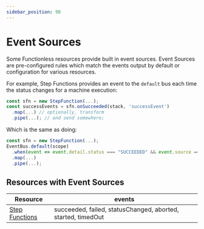 ```yaml
---
sidebar_position: 98
---
```


# Event Sources

Some Functionless resources provide built in event sources. Event Sources are pre-configured rules which match the events output by default or configuration for various resources.

For example, Step Functions provides an event to the `default` bus each time the status changes for a machine execution:

```ts
const sfn = new StepFunction(...);
const successEvents = sfn.onSucceeded(stack, 'successEvent')
  .map(...) // optionally, transform
  .pipe(...); // and send somewhere;
```

Which is the same as doing:

```ts
const sfn = new StepFunction(...);
EventBus.default(scope)
  .when(event => event.detail.status === "SUCCEEDED" && event.source === "aws.states" && event.detail.stateMachineArn === sfn.stateMachineArn)
  .map(...)
  .pipe(...);
```

## Resources with Event Sources

| Resource                                         | events                                                       |
| ------------------------------------------------ | ------------------------------------------------------------ |
| [Step Functions](../step-function/event-sources) | succeeded, failed, statusChanged, aborted, started, timedOut |

